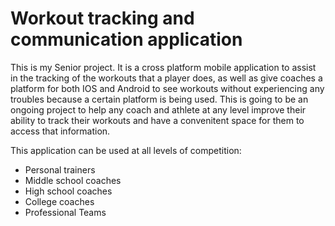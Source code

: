 # Workout tracking and communication application
This is my Senior project. It is a cross platform mobile application to assist in the tracking of the workouts that a player does, as well as give coaches a platform for both IOS and Android to see workouts without experiencing any troubles because a certain platform is being used. This is going to be an ongoing project to help any coach and athlete at any level improve their ability to track their workouts and have a convenitent space for them to access that information.

This application can be used at all levels of competition:
- Personal trainers
- Middle school coaches
- High school coaches
- College coaches
- Professional Teams


